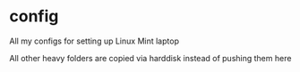# config

All my configs for setting up Linux Mint laptop

All other heavy folders are copied via harddisk instead of pushing them here
